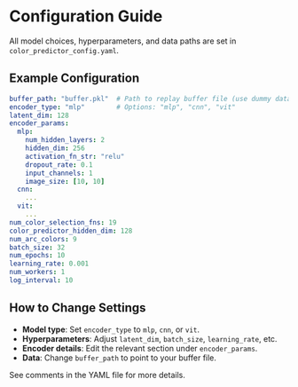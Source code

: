 # Configuration Guide

All model choices, hyperparameters, and data paths are set in `color_predictor_config.yaml`.

## Example Configuration
```yaml
buffer_path: "buffer.pkl"  # Path to replay buffer file (use dummy data if not found)
encoder_type: "mlp"        # Options: "mlp", "cnn", "vit"
latent_dim: 128
encoder_params:
  mlp:
    num_hidden_layers: 2
    hidden_dim: 256
    activation_fn_str: "relu"
    dropout_rate: 0.1
    input_channels: 1
    image_size: [10, 10]
  cnn:
    ...
  vit:
    ...
num_color_selection_fns: 19
color_predictor_hidden_dim: 128
num_arc_colors: 9
batch_size: 32
num_epochs: 10
learning_rate: 0.001
num_workers: 1
log_interval: 10
```

## How to Change Settings
- **Model type**: Set `encoder_type` to `mlp`, `cnn`, or `vit`.
- **Hyperparameters**: Adjust `latent_dim`, `batch_size`, `learning_rate`, etc.
- **Encoder details**: Edit the relevant section under `encoder_params`.
- **Data**: Change `buffer_path` to point to your buffer file.

See comments in the YAML file for more details. 